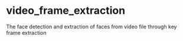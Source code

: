 # video_frame_extraction
 The face detection and extraction of faces from video file through key frame extraction
